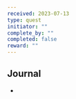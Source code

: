```yaml
---
received: 2023-07-13
type: quest
initiator: ""
complete_by: ""
completed: false
reward: ""
---
```


## Journal

- 

